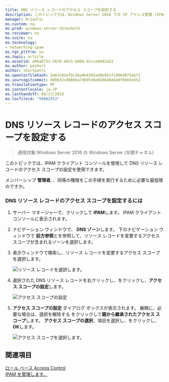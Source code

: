 ```yaml
---
title: DNS リソース レコードのアクセス スコープを設定する
description: このトピックでは、Windows Server 2016 での IP アドレス管理 (IPAM) の管理ガイドの一部です。
manager: brianlic
ms.custom: na
ms.prod: windows-server-threshold
ms.reviewer: na
ms.suite: na
ms.technology:
- networking-ipam
ms.tgt_pltfrm: na
ms.topic: article
ms.assetid: a96a8752-5678-49c5-b069-d2cce8042a51
ms.author: pashort
author: shortpatti
ms.openlocfilehash: 2e63c82ef0c58a9b4392ad8b9b1fc896d075ab71
ms.sourcegitcommit: 0d0b32c8986ba7db9536e0b8648d4ddf9b03e452
ms.translationtype: MT
ms.contentlocale: ja-JP
ms.lasthandoff: 04/17/2019
ms.locfileid: "59882913"
---
```

# <a name="set-access-scope-for-dns-resource-records"></a>DNS リソース レコードのアクセス スコープを設定する

>適用対象:Windows Server 2016 の Windows Server (半期チャネル)

このトピックでは、IPAM クライアント コンソールを使用して DNS リソース レコードのアクセス スコープの設定を使用できます。  
  
メンバーシップ **管理者**, 、同等の権限をこの手順を実行するために必要な最低限のですか。  
  
### <a name="to-set-access-scope-for-dns-resource-records"></a>DNS リソース レコードのアクセス スコープを設定するには  
  
1.  サーバー マネージャーで、クリックして  **IPAM**します。 IPAM クライアント コンソールに表示されます。  
  
2.  ナビゲーション ウィンドウで、 **DNS ゾーン**します。  下のナビゲーション ウィンドウで **前方参照**とを参照して、リソース レコードを変更するアクセス スコープが含まれるゾーンを選択します。  
  
3.  表示ウィンドウで検索し、リソース レコードを変更するアクセス スコープを選択します。  
  
    ![リソース レコードを選択します。](../../media/Set-Access-Scope-for-DNS-Resource-Records/ipam_RestrictUserToRRControl_02.jpg)  
  
4.  選択された DNS リソース レコードを右クリックし、をクリックし、**アクセス スコープの設定**します。  
  
    ![アクセス スコープの設定](../../media/Set-Access-Scope-for-DNS-Resource-Records/ipam_RestrictUserToRRControl_03.jpg)  
  
5.  **アクセス スコープの設定** ダイアログ ボックスが表示されます。 展開に、必要な場合は、選択を解除する をクリックして**親から継承されたアクセス スコープ**します。 **アクセス スコープの選択**、項目を選択し、をクリックし、 **OK**します。  
  
    ![アクセス スコープを選択します。](../../media/Set-Access-Scope-for-DNS-Resource-Records/ipam_RestrictUserToRRControl_04.jpg)  
  
## <a name="see-also"></a>関連項目  
[ロール ベース Access Control](Role-based-Access-Control.md)  
[IPAM を管理します。](Manage-IPAM.md)  
  



